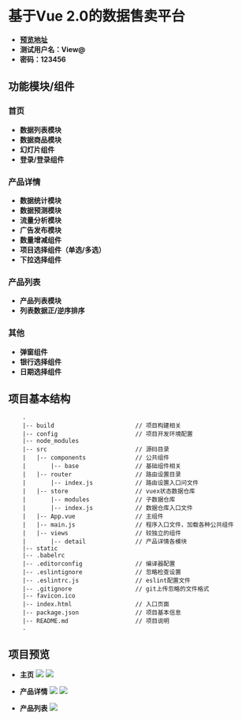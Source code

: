 # 基于Vue 2.0的数据售卖平台
* [**预览地址**](https://hz-rotatingblock.github.io/OnlineRetailersProject/dist/#/)
* **测试用户名：View@**
* **密码：123456**
## 功能模块/组件
### 首页
* **数据列表模块**
* **数据商品模块**
* **幻灯片组件**
* **登录/登录组件**

### 产品详情
* **数据统计模块**
* **数据预测模块**
* **流量分析模块**
* **广告发布模块**
* **数量增减组件**
* **项目选择组件（单选/多选）**
* **下拉选择组件**

### 产品列表
* **产品列表模块**
* **列表数据正/逆序排序**

### 其他
* **弹窗组件**
* **银行选择组件**
* **日期选择组件**

## 项目基本结构
	    .
	    |-- build                      	// 项目构建相关
	    |-- config  				 	// 项目开发环境配置
		|-- node_modules				
	    |-- src  						// 源码目录
	    |   |-- components 				// 公共组件
		|		|-- base				// 基础组件相关
		|	|-- router					// 路由设置目录
		|		|-- index.js			// 路由设置入口问文件
	    |   |-- store  					// vuex状态数据仓库
		|		|-- modules				// 子数据仓库
		|		|-- index.js			// 数据仓库入口文件
	    |   |-- App.vue					// 主组件
	    |   |-- main.js					// 程序入口文件，加载各种公共组件
		|	|-- views					// 较独立的组件
		|		|-- detail				// 产品详情各模块
	    |-- static  					
	    |-- .babelrc 					
	    |-- .editorconfig				// 编译器配置
		|-- .eslintignore				// 忽略检查设置
		|-- .eslintrc.js				// eslint配置文件
	    |-- .gitignore   				// git上传忽略的文件格式    
	    |-- favicon.ico 
	    |-- index.html   				// 入口页面
	    |-- package.json 				// 项目基本信息
		|-- README.md					// 项目说明
	    .

## 项目预览
* **主页**
![](https://i.imgur.com/YYv5WJI.gif)
![](https://i.imgur.com/l1WeDuf.gif)

* **产品详情**
![](https://i.imgur.com/pBBZKN7.gif)
![](https://i.imgur.com/SVN9OTX.gif)

* **产品列表**
![](https://i.imgur.com/zuKCwUZ.gif)